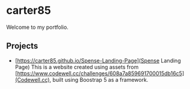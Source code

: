 # **carter85**
Welcome to my portfolio.

## Projects

- [https://carter85.github.io/Spense-Landing-Page](Spense Landing Page)
This is a website created using assets from [https://www.codewell.cc/challenges/608a7a859691700015db16c5](Codewell.cc), built using Boostrap 5 as a framework. 
